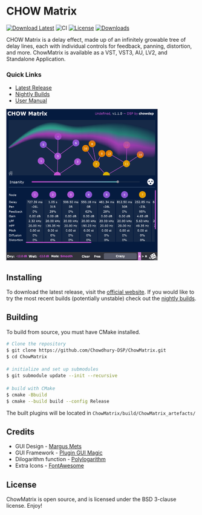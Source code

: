 # CHOW Matrix

[![Download Latest](https://img.shields.io/badge/download-latest-blue.svg)](https://github.com/Chowdhury-DSP/ChowMatrix/releases/latest)
![CI](https://github.com/Chowdhury-DSP/ChowMatrix/workflows/CI/badge.svg)
[![License](https://img.shields.io/badge/License-BSD-blue.svg)](https://opensource.org/licenses/BSD-3-Clause)
[![Downloads](https://img.shields.io/github/downloads/Chowdhury-DSP/ChowMatrix/total)](https://somsubhra.github.io/github-release-stats/?username=Chowdhury-DSP&repository=ChowMatrix&page=1&per_page=30)

CHOW Matrix is a delay effect, made up of an infinitely growable
tree of delay lines, each with individual controls for feedback,
panning, distortion, and more. ChowMatrix is available as a VST,
VST3, AU, LV2, and Standalone Application.

### Quick Links
- [Latest Release](https://chowdsp.com/products.html#matrix)
- [Nightly Builds](https://chowdsp.com/nightly.html#matrix)
- [User Manual](https://ccrma.stanford.edu/~jatin/chowdsp/Products/ChowMatrixManual.pdf)

<img src="./manual/screenshots/full_gui.png" alt="Pic" height="400">


## Installing

To download the latest release, visit the
[official website](https://chowdsp.com/products.html#matrix).
If you would like to try the most recent builds (potentially
unstable) check out the
[nightly builds](https://chowdsp.com/nightly.html#matrix).


## Building

To build from source, you must have CMake installed.

```bash
# Clone the repository
$ git clone https://github.com/Chowdhury-DSP/ChowMatrix.git
$ cd ChowMatrix

# initialize and set up submodules
$ git submodule update --init --recursive

# build with CMake
$ cmake -Bbuild
$ cmake --build build --config Release
```
The built plugins will be located in `ChowMatrix/build/ChowMatrix_artefacts/`

## Credits

- GUI Design - [Margus Mets](mailto:hello@mmcreative.eu)
- GUI Framework - [Plugin GUI Magic](https://github.com/ffAudio/PluginGUIMagic)
- Dilogarithm function - [Polylogarithm](https://github.com/Expander/polylogarithm)
- Extra Icons - [FontAwesome](https://fontawesome.com/)


## License

ChowMatrix is open source, and is licensed under the BSD 3-clause license.
Enjoy!
